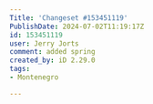```yaml
---
Title: 'Changeset #153451119'
PublishDate: 2024-07-02T11:19:17Z
id: 153451119
user: Jerry Jorts
comment: added spring
created_by: iD 2.29.0
tags:
- Montenegro

---
```

